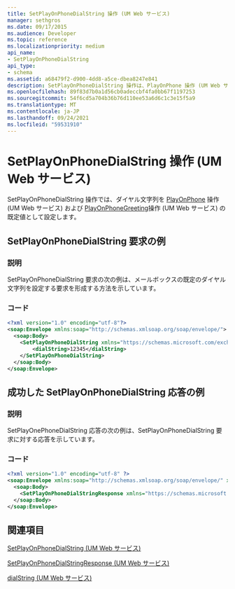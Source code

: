 ```yaml
---
title: SetPlayOnPhoneDialString 操作 (UM Web サービス)
manager: sethgros
ms.date: 09/17/2015
ms.audience: Developer
ms.topic: reference
ms.localizationpriority: medium
api_name:
- SetPlayOnPhoneDialString
api_type:
- schema
ms.assetid: a68479f2-d900-4dd8-a5ce-dbea8247e841
description: SetPlayOnPhoneDialString 操作は、PlayOnPhone 操作 (UM Web サービス) および PlayOnPhoneGreeting 操作 (UM Web サービス) の既定として使用するダイヤル文字列を設定します。
ms.openlocfilehash: 89f83d7b0a1d56cb0adeccbf4fa0bb67f1197253
ms.sourcegitcommit: 54f6cd5a704b36b76d110ee53a6d6c1c3e15f5a9
ms.translationtype: MT
ms.contentlocale: ja-JP
ms.lasthandoff: 09/24/2021
ms.locfileid: "59531910"
---
```

# <a name="setplayonphonedialstring-operation-um-web-service"></a>SetPlayOnPhoneDialString 操作 (UM Web サービス)

SetPlayOnPhoneDialString 操作では、ダイヤル文字列を [PlayOnPhone](playonphone-operation-um-web-service.md) 操作 (UM Web サービス) および [PlayOnPhoneGreeting](playonphonegreeting-operation-um-web-service.md)操作 (UM Web サービス) の既定値として設定します。
  
## <a name="setplayonphonedialstring-request-example"></a>SetPlayOnPhoneDialString 要求の例

### <a name="description"></a>説明

SetPlayOnPhoneDialString 要求の次の例は、メールボックスの既定のダイヤル文字列を設定する要求を形成する方法を示しています。
  
### <a name="code"></a>コード

```XML
<?xml version="1.0" encoding="utf-8"?>
<soap:Envelope xmlns:soap="http://schemas.xmlsoap.org/soap/envelope/">
  <soap:Body>
    <SetPlayOnPhoneDialString xmlns="https://schemas.microsoft.com/exchange/services/2006/messages">
        <dialString>12345</dialString>
    </SetPlayOnPhoneDialString>
  </soap:Body>
</soap:Envelope>
```

## <a name="successful-setplayonphonedialstring-response-example"></a>成功した SetPlayOnPhoneDialString 応答の例

### <a name="description"></a>説明

SetPlayOnePhoneDialString 応答の次の例は、SetPlayOnPhoneDialString 要求に対する応答を示しています。
  
### <a name="code"></a>コード

```XML
<?xml version="1.0" encoding="utf-8" ?> 
<soap:Envelope xmlns:soap="http://schemas.xmlsoap.org/soap/envelope/" xmlns:xsi="http://www.w3.org/2001/XMLSchema-instance" xmlns:xsd="http://www.w3.org/2001/XMLSchema">
  <soap:Body>
    <SetPlayOnPhoneDialStringResponse xmlns="https://schemas.microsoft.com/exchange/services/2006/messages" /> 
  </soap:Body>
</soap:Envelope>
```

## <a name="see-also"></a>関連項目



[SetPlayOnPhoneDialString (UM Web サービス)](setplayonphonedialstring-um-web-service.md)
  
[SetPlayOnPhoneDialStringResponse (UM Web サービス)](setplayonphonedialstringresponse-um-web-service.md)
  
[dialString (UM Web サービス)](dialstring-um-web-service.md)

